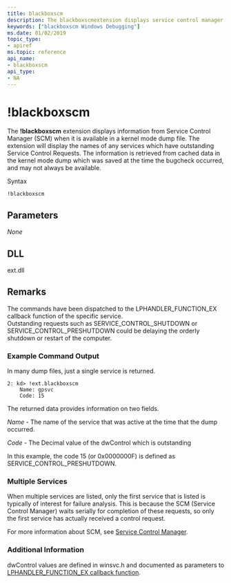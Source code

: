 ```yaml
---
title: blackboxscm
description: The blackboxscmextension displays service control manager (scm) secondary boot data.
keywords: ["blackboxscm Windows Debugging"]
ms.date: 01/02/2019
topic_type:
- apiref
ms.topic: reference
api_name:
- blackboxscm
api_type:
- NA
---
```


# !blackboxscm

The **!blackboxscm** extension displays information from Service Control Manager (SCM) when it is available in a kernel mode dump file. The extension will display the names of any services which have outstanding Service Control Requests.    The information is retrieved from cached data in the kernel mode dump which was saved at the time the bugcheck occurred, and may not always be available.


Syntax

```dbgcmd
!blackboxscm  
```

## <span id="Parameters"></span>Parameters

*None*   


## <span id="DLL"></span><span id="dll"></span>DLL

ext.dll


## <span id="Remarks"></span>Remarks

The commands have been dispatched to the LPHANDLER_FUNCTION_EX callback function of the specific service.  
Outstanding requests such as SERVICE_CONTROL_SHUTDOWN or SERVICE_CONTROL_PRESHUTDOWN could be delaying the orderly shutdown or restart of the computer.

### Example Command Output 

In many dump files, just a single service is returned.

```dbgcmd
2: kd> !ext.blackboxscm
    Name: gpsvc
    Code: 15
```

The returned data provides information on two fields.

*Name* - The name of the service that was active at the time that the dump occurred.

*Code* - The Decimal value of the dwControl which is outstanding

In this example, the code 15 (or  0x0000000F) is defined as SERVICE_CONTROL_PRESHUTDOWN.


### Multiple Services

When multiple services are listed,  only the first service that is listed is typically of interest for failure analysis.  This is because the SCM (Service Control Manager) waits serially for completion of these requests, so only the first service has actually received a control request.

For more information about SCM, see [Service Control Manager](/windows/desktop/Services/service-control-manager).


### <span id="Additional_Information"></span>Additional Information

dwControl values are defined in winsvc.h and documented as parameters to [LPHANDLER_FUNCTION_EX callback function](/windows/win32/api/winsvc/nc-winsvc-lphandler_function_ex#parameters).

 
